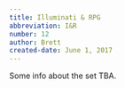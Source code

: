 ```yaml
---
title: Illuminati & RPG
abbreviation: I&R
number: 12
author: Brett
created-date: June 1, 2017
---
```

Some info about the set TBA.
